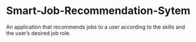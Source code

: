 # Smart-Job-Recommendation-Sytem
An application that recommends jobs to a user according to the skills and the user’s desired job role.
